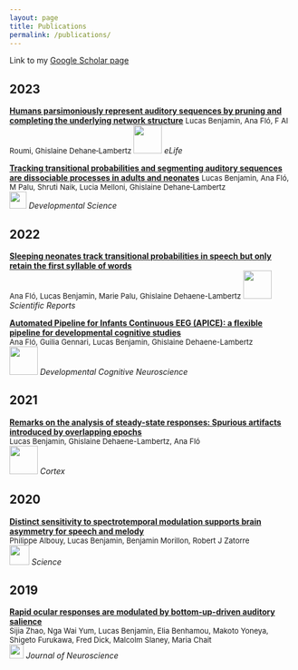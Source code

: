 ```yaml
---
layout: page
title: Publications
permalink: /publications/
--- 
```


Link to my [Google Scholar page](https://scholar.google.fr/citations?user=cOj0n3oAAAAJ&hl=fr)
## 2023
[**Humans parsimoniously represent auditory sequences by pruning and completing the underlying network structure**](https://elifesciences.org/articles/86430#abstract) <font size="2"> Lucas Benjamin, Ana Fló, F Al Roumi, Ghislaine Dehane‐Lambertz</font>
<img src="https://lucaswbenjamin.github.io/pages/publications/Log_elife.png" height="50"> *eLife* 

[**Tracking transitional probabilities and segmenting auditory sequences are dissociable processes in adults and neonates**](https://lucaswbenjamin.github.io/pages/publications/Benjamin-2022-DevelopmentalScience.pdf) <font size="2"> Lucas Benjamin, Ana Fló, M Palu, Shruti Naik, Lucia Melloni, Ghislaine Dehane‐Lambertz</font>  
<img src="https://lucaswbenjamin.github.io/pages/publications/Log_DevSci.pdf"  height="30"> *Developmental Science*


## 2022
[**Sleeping neonates track transitional probabilities in speech but only retain the first syllable of words**](https://lucaswbenjamin.github.io/pages/publications/Flo2022ScientificReports.pdf)  
 <font size="2"> Ana Fló, Lucas Benjamin, Marie Palu, Ghislaine Dehaene-Lambertz </font> 
<img src="https://lucaswbenjamin.github.io/pages/publications/Log_SciRep.jpg" height="50"> *Scientific Reports*

[**Automated Pipeline for Infants Continuous EEG (APICE): a flexible pipeline for developmental cognitive studies**](https://lucaswbenjamin.github.io/pages/publications/APICE.pdf)  
<font size="2"> Ana Fló, Guilia Gennari, Lucas Benjamin, Ghislaine Dehaene-Lambertz </font>  
<img src="https://lucaswbenjamin.github.io/pages/publications/Log_DevCogNeur.jpeg" height="50"> *Developmental Cognitive Neuroscience*


## 2021

[**Remarks on the analysis of steady-state responses: Spurious artifacts introduced by overlapping epochs**](https://lucaswbenjamin.github.io/pages/publications/Benjamin_et_al_Cortex2021.pdf)  
<font size="2"> Lucas Benjamin, Ghislaine Dehaene-Lambertz, Ana Fló </font>  
<img src="https://lucaswbenjamin.github.io/pages/publications/Log_Cortex.jpeg" height="50"> *Cortex*


## 2020

[**Distinct sensitivity to spectrotemporal modulation supports brain asymmetry for speech and melody**](https://lucaswbenjamin.github.io/pages/publications/albouy_et_al_science_2020.pdf)  
<font size="2"> Philippe Albouy, Lucas Benjamin, Benjamin Morillon, Robert J Zatorre </font>  
<img src="https://lucaswbenjamin.github.io/pages/publications/Log_Science.jpg" height="35"> *Science*


## 2019

[**Rapid ocular responses are modulated by bottom-up-driven auditory salience**](https://lucaswbenjamin.github.io/pages/publications/Zhao_et_al_JNeuro.pdf)  
<font size="2"> Sijia Zhao, Nga Wai Yum, Lucas Benjamin, Elia Benhamou, Makoto Yoneya, Shigeto Furukawa, Fred Dick, Malcolm Slaney, Maria Chait </font>   
<img src="https://lucaswbenjamin.github.io/pages/publications/Log_JNeuro.png" height="25"> *Journal of Neuroscience*

